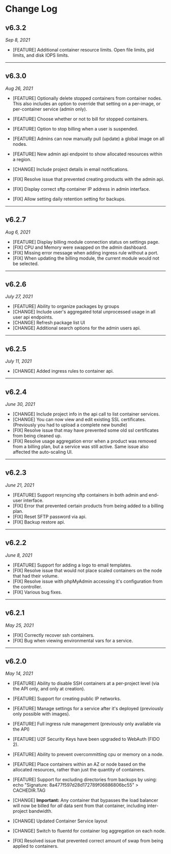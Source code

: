 # Change Log

## v6.3.2

_Sep 8, 2021_

* [FEATURE] Additional container resource limits. Open file limits, pid limits, and disk IOPS limits.

***

## v6.3.0

_Aug 26, 2021_

* [FEATURE] Optionally delete stopped containers from container nodes. This also includes an option to override that setting on a per-image, or per-container service (admin only).
* [FEATURE] Choose whether or not to bill for stopped containers.
* [FEATURE] Option to stop billing when a user is suspended.
* [FEATURE] Admins can now manually pull (update) a global image on all nodes.
* [FEATURE] New admin api endpoint to show allocated resources within a region.

* [CHANGE] Include project details in email notifications.

* [FIX] Resolve issue that prevented creating products with the admin api.
* [FIX] Display correct sftp container IP address in admin interface.
* [FIX] Allow setting daily retention setting for backups.

***

## v6.2.7

_Aug 6, 2021_

* [FEATURE] Display billing module connection status on settings page.
* [FIX] CPU and Memory were swapped on the admin dashboard.
* [FIX] Missing error message when adding ingress rule without a port.
* [FIX] When updating the billing module, the current module would not be selected.

***

## v6.2.6

_July 27, 2021_

* [FEATURE] Ability to organize packages by groups
* [CHANGE] Include user's aggregated total unprocessed usage in all user api endpoints.
* [CHANGE] Refresh package list UI
* [CHANGE] Additional search options for the admin users api.

***

## v6.2.5

_July 11, 2021_

* [CHANGE] Added ingress rules to container api.

***

## v6.2.4

_June 30, 2021_

* [CHANGE] Include project info in the api call to list container services.
* [CHANGE] You can now view and edit existing SSL certificates. (Previously you had to upload a complete new bundle)
* [FIX] Resolve issue that may have prevented some old ssl certificates from being cleaned up.
* [FIX] Resolve usage aggregation error when a product was removed from a billing plan, but a service was still active. Same issue also affected the auto-scaling UI.

***

## v6.2.3

_June 21, 2021_

* [FEATURE] Support resyncing sftp containers in both admin and end-user interface.
* [FIX] Error that prevented certain products from being added to a billing plan.
* [FIX] Reset SFTP password via api.
* [FIX] Backup restore api.

***

## v6.2.2

_June 8, 2021_

* [FEATURE] Support for adding a logo to email templates.
* [FIX] Resolve issue that would not place scaled containers on the node that had their volume.
* [FIX] Resolve issue with phpMyAdmin accessing it's configuration from the controller.
* [FIX] Various bug fixes.

***

## v6.2.1

_May 25, 2021_

* [FIX] Correctly recover ssh containers.
* [FIX] Bug when viewing environmental vars for a service.

***

## v6.2.0

_May 14, 2021_

* [FEATURE] Ability to disable SSH containers at a per-project level (via the API only, and only at creation).
* [FEATURE] Support for creating public IP networks.
* [FEATURE] Manage settings for a service after it's deployed (previously only possible with images).
* [FEATURE] Full ingress rule management (previously only available via the API)
* [FEATURE] U2F Security Keys have been upgraded to WebAuth (FIDO 2).
* [FEATURE] Ability to prevent overcommitting cpu or memory on a node.
* [FEATURE] Place containers within an AZ or node based on the allocated resources, rather than just the quantity of containers.
* [FEATURE] Support for excluding directories from backups by using: echo "Signature: 8a477f597d28d172789f06886806bc55" > CACHEDIR.TAG

* [CHANGE] **Important:** Any container that bypasses the load balancer will now be billed for _all_ data sent from that container, including inter-project bandwidth.
* [CHANGE] Updated Container Service layout
* [CHANGE] Switch to fluentd for container log aggregation on each node.

* [FIX] Resolved issue that prevented correct amount of swap from being applied to containers.
